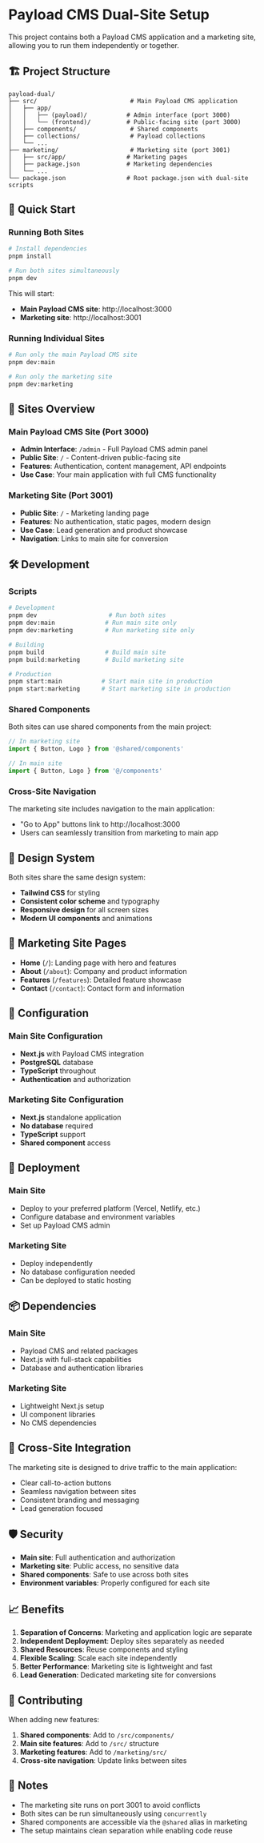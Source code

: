 # Payload CMS Dual-Site Setup

This project contains both a Payload CMS application and a marketing site, allowing you to run them independently or together.

## 🏗️ Project Structure

```
payload-dual/
├── src/                          # Main Payload CMS application
│   ├── app/
│   │   ├── (payload)/           # Admin interface (port 3000)
│   │   └── (frontend)/          # Public-facing site (port 3000)
│   ├── components/               # Shared components
│   ├── collections/              # Payload collections
│   └── ...
├── marketing/                    # Marketing site (port 3001)
│   ├── src/app/                 # Marketing pages
│   ├── package.json             # Marketing dependencies
│   └── ...
└── package.json                 # Root package.json with dual-site scripts
```

## 🚀 Quick Start

### Running Both Sites

```bash
# Install dependencies
pnpm install

# Run both sites simultaneously
pnpm dev
```

This will start:
- **Main Payload CMS site**: http://localhost:3000
- **Marketing site**: http://localhost:3001

### Running Individual Sites

```bash
# Run only the main Payload CMS site
pnpm dev:main

# Run only the marketing site
pnpm dev:marketing
```

## 📱 Sites Overview

### Main Payload CMS Site (Port 3000)
- **Admin Interface**: `/admin` - Full Payload CMS admin panel
- **Public Site**: `/` - Content-driven public-facing site
- **Features**: Authentication, content management, API endpoints
- **Use Case**: Your main application with full CMS functionality

### Marketing Site (Port 3001)
- **Public Site**: `/` - Marketing landing page
- **Features**: No authentication, static pages, modern design
- **Use Case**: Lead generation and product showcase
- **Navigation**: Links to main site for conversion

## 🛠️ Development

### Scripts

```bash
# Development
pnpm dev                    # Run both sites
pnpm dev:main              # Run main site only
pnpm dev:marketing         # Run marketing site only

# Building
pnpm build                 # Build main site
pnpm build:marketing       # Build marketing site

# Production
pnpm start:main           # Start main site in production
pnpm start:marketing      # Start marketing site in production
```

### Shared Components

Both sites can use shared components from the main project:

```typescript
// In marketing site
import { Button, Logo } from '@shared/components'

// In main site
import { Button, Logo } from '@/components'
```

### Cross-Site Navigation

The marketing site includes navigation to the main application:
- "Go to App" buttons link to http://localhost:3000
- Users can seamlessly transition from marketing to main app

## 🎨 Design System

Both sites share the same design system:
- **Tailwind CSS** for styling
- **Consistent color scheme** and typography
- **Responsive design** for all screen sizes
- **Modern UI components** and animations

## 📄 Marketing Site Pages

- **Home** (`/`): Landing page with hero and features
- **About** (`/about`): Company and product information
- **Features** (`/features`): Detailed feature showcase
- **Contact** (`/contact`): Contact form and information

## 🔧 Configuration

### Main Site Configuration
- **Next.js** with Payload CMS integration
- **PostgreSQL** database
- **TypeScript** throughout
- **Authentication** and authorization

### Marketing Site Configuration
- **Next.js** standalone application
- **No database** required
- **TypeScript** support
- **Shared component** access

## 🚀 Deployment

### Main Site
- Deploy to your preferred platform (Vercel, Netlify, etc.)
- Configure database and environment variables
- Set up Payload CMS admin

### Marketing Site
- Deploy independently
- No database configuration needed
- Can be deployed to static hosting

## 📦 Dependencies

### Main Site
- Payload CMS and related packages
- Next.js with full-stack capabilities
- Database and authentication libraries

### Marketing Site
- Lightweight Next.js setup
- UI component libraries
- No CMS dependencies

## 🔗 Cross-Site Integration

The marketing site is designed to drive traffic to the main application:
- Clear call-to-action buttons
- Seamless navigation between sites
- Consistent branding and messaging
- Lead generation focused

## 🛡️ Security

- **Main site**: Full authentication and authorization
- **Marketing site**: Public access, no sensitive data
- **Shared components**: Safe to use across both sites
- **Environment variables**: Properly configured for each site

## 📈 Benefits

1. **Separation of Concerns**: Marketing and application logic are separate
2. **Independent Deployment**: Deploy sites separately as needed
3. **Shared Resources**: Reuse components and styling
4. **Flexible Scaling**: Scale each site independently
5. **Better Performance**: Marketing site is lightweight and fast
6. **Lead Generation**: Dedicated marketing site for conversions

## 🤝 Contributing

When adding new features:
1. **Shared components**: Add to `/src/components/`
2. **Main site features**: Add to `/src/` structure
3. **Marketing features**: Add to `/marketing/src/`
4. **Cross-site navigation**: Update links between sites

## 📝 Notes

- The marketing site runs on port 3001 to avoid conflicts
- Both sites can be run simultaneously using `concurrently`
- Shared components are accessible via the `@shared` alias in marketing
- The setup maintains clean separation while enabling code reuse
